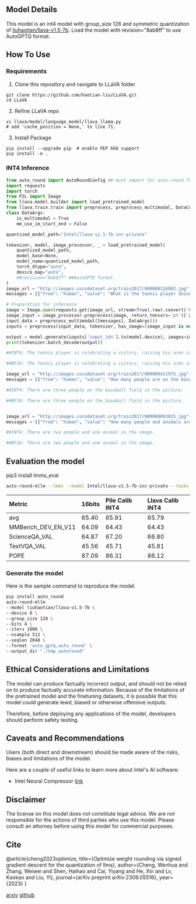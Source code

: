 
## Model Details

This model is an int4 model with group_size 128 and symmetric quantization of [liuhaotian/llava-v1.5-7b](https://huggingface.co/liuhaotian/llava-v1.5-7b). Load the model with revision="8ab8ff" to use AutoGPTQ format.

## How To Use

### Requirements

1. Clone this repository and navigate to LLaVA folder
```shell
git clone https://github.com/haotian-liu/LLaVA.git
cd LLaVA
```

2. Refine LLaVA repo
```
vi llava/model/language_model/llava_llama.py
# add 'cache_position = None,' to line 71.
```
3. Install Package
```
pip install --upgrade pip  # enable PEP 660 support
pip install -e .
```

### INT4 Inference
```python
from auto_round import AutoRoundConfig ## must import for auto-round format
import requests
import torch
from PIL import Image
from llava.model.builder import load_pretrained_model
from llava.train.train import preprocess, preprocess_multimodal, DataCollatorForSupervisedDataset
class DataArgs:
    is_multimodal = True
    mm_use_im_start_end = False

quantized_model_path="Intel/llava-v1.5-7b-inc-private"

tokenizer, model, image_processor, _ = load_pretrained_model(
    quantized_model_path,
    model_base=None,
    model_name=quantized_model_path,
    torch_dtype="auto",
    device_map="auto",
    ##revision="8ab8ff" ##AutoGPTQ format
)
image_url = "http://images.cocodataset.org/train2017/000000116003.jpg"
messages = [{"from": "human", "value": "What is the tennis player doing in the image?\n<image>"}]

# Preparation for inference
image = Image.open(requests.get(image_url, stream=True).raw).convert('RGB')
image_input = image_processor.preprocess(image, return_tensors='pt')['pixel_values'][0].to(model.device)
input_data = preprocess_multimodal([messages], DataArgs())
inputs = preprocess(input_data, tokenizer, has_image=(image_input is not None))

output = model.generate(inputs['input_ids'].to(model.device), images=image_input.unsqueeze(0).half(), max_new_tokens=50)
print(tokenizer.batch_decode(output))

##INT4: The tennis player is celebrating a victory, raising his arms in the air, and holding his tennis racket.

##BF16: The tennis player is celebrating a victory, raising his arms in the air, and holding a tennis racket.

image_url = "http://images.cocodataset.org/train2017/000000411975.jpg"
messages = [{"from": "human", "value": "How many people are on the baseball field in the picture?\n<image>"}]

##INT4: There are three people on the baseball field in the picture.

##BF16: There are three people on the baseball field in the picture.


image_url = "http://images.cocodataset.org/train2017/000000093025.jpg"
messages = [{"from": "human", "value": "How many people and animals are there in the image?\n<image>"}]

##INT4: There are two people and one animal in the image.

##BF16: There are two people and one animal in the image.

```

## Evaluation the model
pip3 install lmms_eval
```bash
auto-round-mllm --lmms --model Intel/llava-v1.5-7b-inc-private --tasks pope,textvqa_val,scienceqa,mmbench_en  --output_dir "./eval_result" --device cuda:0 
```
|Metric             |16bits|Pile Calib INT4  | Llava Calib INT4  |
|:-------------------|:------|:------|:--------------|
|avg                |65.40 |65.91 | 65.79 |
|MMBench_DEV_EN_V11 |64.09 |64.43 |64.43 |
|ScienceQA_VAL      |64.87 |67.20 |66.80 |
|TextVQA_VAL        |45.56 |45.71 |45.81 |
|POPE               |87.09 |86.31 |86.12 |

### Generate the model
Here is the sample command to reproduce the model.
```bash
pip install auto_round
auto-round-mllm
--model liuhaotian/llava-v1.5-7b \
--device 0 \
--group_size 128 \
--bits 4 \
--iters 1000 \
--nsample 512 \
--seqlen 2048 \
--format 'auto_gptq,auto_round' \
--output_dir "./tmp_autoround"
```

## Ethical Considerations and Limitations

The model can produce factually incorrect output, and should not be relied on to produce factually accurate information. Because of the limitations of the pretrained model and the finetuning datasets, it is possible that this model could generate lewd, biased or otherwise offensive outputs.

Therefore, before deploying any applications of the model, developers should perform safety testing.

## Caveats and Recommendations

Users (both direct and downstream) should be made aware of the risks, biases and limitations of the model.

Here are a couple of useful links to learn more about Intel's AI software:

- Intel Neural Compressor [link](https://github.com/intel/neural-compressor)

## Disclaimer

The license on this model does not constitute legal advice. We are not responsible for the actions of third parties who use this model. Please consult an attorney before using this model for commercial purposes.

## Cite

@article{cheng2023optimize, title={Optimize weight rounding via signed gradient descent for the quantization of llms}, author={Cheng, Wenhua and Zhang, Weiwei and Shen, Haihao and Cai, Yiyang and He, Xin and Lv, Kaokao and Liu, Yi}, journal={arXiv preprint arXiv:2309.05516}, year={2023} }

[arxiv](https://arxiv.org/abs/2309.05516) [github](https://github.com/intel/auto-round)
